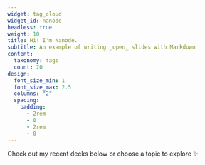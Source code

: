 ```yaml
---
widget: tag_cloud
widget_id: nanode
headless: true
weight: 10
title: Hi! I'm Nanode.
subtitle: An example of writing _open_ slides with Markdown
content:
  taxonomy: tags
  count: 20
design:
  font_size_min: 1
  font_size_max: 2.5
  columns: "2"
  spacing:
    padding:
      - 2rem
      - 0
      - 2rem
      - 0
---
```


Check out my recent decks below or choose a topic to explore ✨
